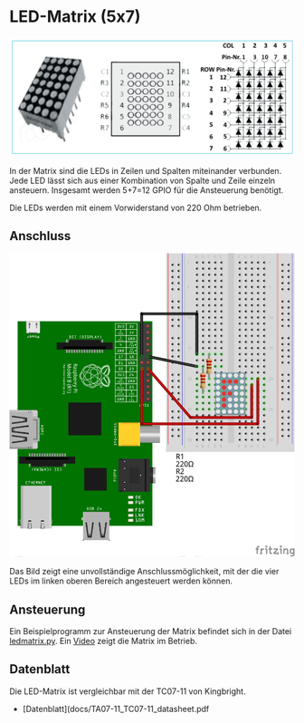 LED-Matrix (5x7)
==============

![LED-Matrix](doc/ledmatrix.png)

In der Matrix sind die LEDs in Zeilen und Spalten miteinander
verbunden. Jede LED lässt sich aus einer Kombination von Spalte und
Zeile einzeln ansteuern. Insgesamt werden 5+7=12 GPIO für die
Ansteuerung benötigt.

Die LEDs werden mit einem Vorwiderstand von 220 Ohm betrieben. 

Anschluss
---------

![Schaltung](doc/schaltung_Steckplatine.png)

Das Bild zeigt eine unvollständige Anschlussmöglichkeit, mit der die
vier LEDs im linken oberen Bereich angesteuert werden können.


Ansteuerung
-----------

Ein Beispielprogramm zur Ansteuerung der Matrix befindet sich in der
Datei [ledmatrix.py](ledmatrix.py). Ein
[Video](https://youtu.be/pf3Cuj75bP4) zeigt die Matrix im Betrieb.

Datenblatt
----------
Die LED-Matrix ist vergleichbar mit der TC07-11 von Kingbright. 
- [Datenblatt](docs/TA07-11_TC07-11_datasheet.pdf

